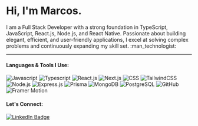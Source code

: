 <div id="header">
   <h1>Hi, I'm Marcos.</h1>
</div>

<p>I am a Full Stack Developer with a strong foundation in TypeScript, JavaScript, React.js, Node.js, and React Native. Passionate about building elegant, efficient, and user-friendly applications, I excel at solving complex problems and continuously expanding my skill set. :man_technologist:</p>

---

<div id="languages">
  <h4>Languages & Tools I Use:</h4>
  <div>
   <img src="https://img.shields.io/badge/javascript-%23323330.svg?style=for-the-badge&logo=javascript&logoColor=%23F7DF1E" title="Javascript" alt="Javascript" />
   <img src="https://img.shields.io/badge/typescript-%23007ACC.svg?style=for-the-badge&logo=typescript&logoColor=white" title="Typescript" alt="Typescript" />
   <img src="https://img.shields.io/badge/react-%2320232a.svg?style=for-the-badge&logo=react&logoColor=%2361DAFB" title="React.js" alt="React.js" />
   <img src="https://img.shields.io/badge/Next-black?style=for-the-badge&logo=next.js&logoColor=white" title="Next.js" alt="Next.js" />
   <img src="https://img.shields.io/badge/css3-%231572B6.svg?style=for-the-badge&logo=css3&logoColor=white" title="CSS3" alt="CSS" />
   <img src="https://img.shields.io/badge/tailwindcss-%2338B2AC.svg?style=for-the-badge&logo=tailwind-css&logoColor=white" title="TailwindCSS" alt="TailwindCSS" />
   <img src="https://img.shields.io/badge/node.js-6DA55F?style=for-the-badge&logo=node.js&logoColor=white" title="Node.js" alt="Node.js" />
   <img src="https://img.shields.io/badge/express.js-%23404d59.svg?style=for-the-badge&logo=express&logoColor=%2361DAFB" title="Express.js" alt="Express.js" />
   <img src="https://img.shields.io/badge/Prisma-3982CE?style=for-the-badge&logo=Prisma&logoColor=white" title="Prisma" alt="Prisma" />
   <img src="https://img.shields.io/badge/MongoDB-%234ea94b.svg?style=for-the-badge&logo=mongodb&logoColor=white" title="MongoDB" alt="MongoDB" />
   <img src="https://img.shields.io/badge/postgres-%23316192.svg?style=for-the-badge&logo=postgresql&logoColor=white" title="PostgreSQL" alt="PostgreSQL" />
   <img src="https://img.shields.io/badge/github-%23121011.svg?style=for-the-badge&logo=github&logoColor=white" title="GitHub" alt="GitHub" />  
   <img src="https://img.shields.io/badge/Framer-black?style=for-the-badge&logo=framer&logoColor=blue" title="Framer Motion" alt="Framer Motion" />  
  </div>
</div>  

<div id="contact">
  <h4>Let's Connect:</h4>
    <div id="badge">
    <a href="https://www.linkedin.com/in/marcos-fitzsimons-70a010208/" target="_blank">
      <img src="https://img.shields.io/badge/linkedin-%230077B5.svg?style=for-the-badge&logo=linkedin&logoColor=white" alt="LinkedIn Badge"/>
    </a>
  </div>
</div>
